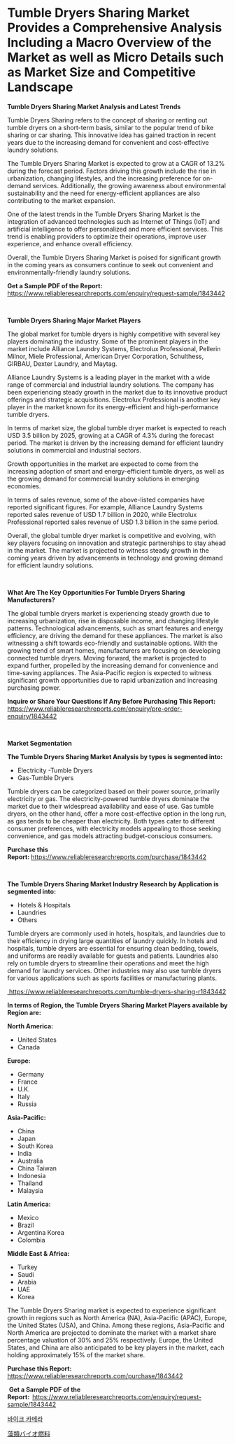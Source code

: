 <p><h1>Tumble Dryers Sharing Market Provides a Comprehensive Analysis Including a Macro Overview of the Market as well as Micro Details such as Market Size and Competitive Landscape</h1></p><p><strong>Tumble Dryers Sharing Market Analysis and Latest Trends</strong></p>
<p><p>Tumble Dryers Sharing refers to the concept of sharing or renting out tumble dryers on a short-term basis, similar to the popular trend of bike sharing or car sharing. This innovative idea has gained traction in recent years due to the increasing demand for convenient and cost-effective laundry solutions.</p><p>The Tumble Dryers Sharing Market is expected to grow at a CAGR of 13.2% during the forecast period. Factors driving this growth include the rise in urbanization, changing lifestyles, and the increasing preference for on-demand services. Additionally, the growing awareness about environmental sustainability and the need for energy-efficient appliances are also contributing to the market expansion.</p><p>One of the latest trends in the Tumble Dryers Sharing Market is the integration of advanced technologies such as Internet of Things (IoT) and artificial intelligence to offer personalized and more efficient services. This trend is enabling providers to optimize their operations, improve user experience, and enhance overall efficiency.</p><p>Overall, the Tumble Dryers Sharing Market is poised for significant growth in the coming years as consumers continue to seek out convenient and environmentally-friendly laundry solutions.</p></p>
<p><strong>Get a Sample PDF of the Report:&nbsp;</strong> <a href="https://www.reliableresearchreports.com/enquiry/request-sample/1843442">https://www.reliableresearchreports.com/enquiry/request-sample/1843442</a></p>
<p>&nbsp;</p>
<p><strong>Tumble Dryers Sharing Major Market Players</strong></p>
<p><p>The global market for tumble dryers is highly competitive with several key players dominating the industry. Some of the prominent players in the market include Alliance Laundry Systems, Electrolux Professional, Pellerin Milnor, Miele Professional, American Dryer Corporation, Schulthess, GIRBAU, Dexter Laundry, and Maytag.</p><p>Alliance Laundry Systems is a leading player in the market with a wide range of commercial and industrial laundry solutions. The company has been experiencing steady growth in the market due to its innovative product offerings and strategic acquisitions. Electrolux Professional is another key player in the market known for its energy-efficient and high-performance tumble dryers.</p><p>In terms of market size, the global tumble dryer market is expected to reach USD 3.5 billion by 2025, growing at a CAGR of 4.3% during the forecast period. The market is driven by the increasing demand for efficient laundry solutions in commercial and industrial sectors.</p><p>Growth opportunities in the market are expected to come from the increasing adoption of smart and energy-efficient tumble dryers, as well as the growing demand for commercial laundry solutions in emerging economies.</p><p>In terms of sales revenue, some of the above-listed companies have reported significant figures. For example, Alliance Laundry Systems reported sales revenue of USD 1.7 billion in 2020, while Electrolux Professional reported sales revenue of USD 1.3 billion in the same period.</p><p>Overall, the global tumble dryer market is competitive and evolving, with key players focusing on innovation and strategic partnerships to stay ahead in the market. The market is projected to witness steady growth in the coming years driven by advancements in technology and growing demand for efficient laundry solutions.</p></p>
<p>&nbsp;</p>
<p><strong>What Are The Key Opportunities For Tumble Dryers Sharing Manufacturers?</strong></p>
<p><p>The global tumble dryers market is experiencing steady growth due to increasing urbanization, rise in disposable income, and changing lifestyle patterns. Technological advancements, such as smart features and energy efficiency, are driving the demand for these appliances. The market is also witnessing a shift towards eco-friendly and sustainable options. With the growing trend of smart homes, manufacturers are focusing on developing connected tumble dryers. Moving forward, the market is projected to expand further, propelled by the increasing demand for convenience and time-saving appliances. The Asia-Pacific region is expected to witness significant growth opportunities due to rapid urbanization and increasing purchasing power.</p></p>
<p><strong>Inquire or Share Your Questions If Any Before Purchasing This Report:</strong> <a href="https://www.reliableresearchreports.com/enquiry/pre-order-enquiry/1843442">https://www.reliableresearchreports.com/enquiry/pre-order-enquiry/1843442</a></p>
<p>&nbsp;</p>
<p><strong>Market Segmentation</strong></p>
<p><strong>The Tumble Dryers Sharing Market Analysis by types is segmented into:</strong></p>
<p><ul><li>Electricity -Tumble Dryers</li><li>Gas-Tumble Dryers</li></ul></p>
<p><p>Tumble dryers can be categorized based on their power source, primarily electricity or gas. The electricity-powered tumble dryers dominate the market due to their widespread availability and ease of use. Gas tumble dryers, on the other hand, offer a more cost-effective option in the long run, as gas tends to be cheaper than electricity. Both types cater to different consumer preferences, with electricity models appealing to those seeking convenience, and gas models attracting budget-conscious consumers.</p></p>
<p><strong>Purchase this Report:&nbsp;</strong><a href="https://www.reliableresearchreports.com/purchase/1843442">https://www.reliableresearchreports.com/purchase/1843442</a></p>
<p>&nbsp;</p>
<p><strong>The Tumble Dryers Sharing Market Industry Research by Application is segmented into:</strong></p>
<p><ul><li>Hotels & Hospitals</li><li>Laundries</li><li>Others</li></ul></p>
<p><p>Tumble dryers are commonly used in hotels, hospitals, and laundries due to their efficiency in drying large quantities of laundry quickly. In hotels and hospitals, tumble dryers are essential for ensuring clean bedding, towels, and uniforms are readily available for guests and patients. Laundries also rely on tumble dryers to streamline their operations and meet the high demand for laundry services. Other industries may also use tumble dryers for various applications such as sports facilities or manufacturing plants.</p></p>
<p><a href="https://www.reliableresearchreports.com/tumble-dryers-sharing-r1843442">&nbsp;https://www.reliableresearchreports.com/tumble-dryers-sharing-r1843442</a></p>
<p><strong>In terms of Region, the Tumble Dryers Sharing Market Players available by Region are:</strong></p>
<p>
    <p> <strong> North America: </strong>
        <ul>
            <li>United States</li>
            <li>Canada</li>
        </ul>
        </p> 
    <p> <strong> Europe: </strong>
        <ul>
            <li>Germany</li>
            <li>France</li>
            <li>U.K.</li>
            <li>Italy</li>
            <li>Russia</li>
        </ul>
        </p> 
    <p> <strong> Asia-Pacific: </strong>
        <ul>
            <li>China</li>
            <li>Japan</li>
            <li>South Korea</li>
            <li>India</li>
            <li>Australia</li>
            <li>China Taiwan</li>
            <li>Indonesia</li>
            <li>Thailand</li>
            <li>Malaysia</li>
        </ul>
        </p> 
    <p> <strong> Latin America: </strong>
        <ul>
            <li>Mexico</li>
            <li>Brazil</li>
            <li>Argentina Korea</li>
            <li>Colombia</li>
        </ul>
        </p> 
    <p> <strong> Middle East & Africa: </strong>
        <ul>
            <li>Turkey</li>
            <li>Saudi</li>
            <li>Arabia</li>
            <li>UAE</li>
            <li>Korea</li>
        </ul>
    </p>
    </p>
<p><p>The Tumble Dryers Sharing market is expected to experience significant growth in regions such as North America (NA), Asia-Pacific (APAC), Europe, the United States (USA), and China. Among these regions, Asia-Pacific and North America are projected to dominate the market with a market share percentage valuation of 30% and 25% respectively. Europe, the United States, and China are also anticipated to be key players in the market, each holding approximately 15% of the market share.</p></p>
<p><strong>Purchase this Report: </strong><a href="https://www.reliableresearchreports.com/purchase/1843442">https://www.reliableresearchreports.com/purchase/1843442</a></p>
<p>&nbsp;<strong>Get a Sample PDF of the Report:&nbsp;&nbsp;</strong><a href="https://www.reliableresearchreports.com/enquiry/request-sample/1843442">https://www.reliableresearchreports.com/enquiry/request-sample/1843442</a></p>
<p><strong></strong></p>
<p><p><a href="https://github.com/jntpkh496620/Market-Research-Report-List-1/blob/main/318240139314.md">바이크 카메라</a></p><p><a href="https://github.com/lababdou/Market-Research-Report-List-3/blob/main/908184642777.md">藻類バイオ燃料</a></p></p>
